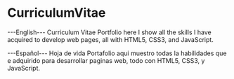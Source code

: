 # CurriculumVitae
---English---
Curriculum Vitae
Portfolio
here I show all the skills I have acquired to develop web pages, all with HTML5, CSS3, and JavaScript.

---Español---
Hoja de vida
Portafolio
aqui muestro todas la habilidades que e adquirido para desarrollar paginas web, todo con HTML5, CSS3, y JavaScript.
